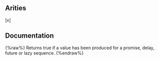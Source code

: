 ## Arities
[x]

## Documentation
{%raw%}
Returns true if a value has been produced for a promise, delay, future or lazy sequence.
{%endraw%}
